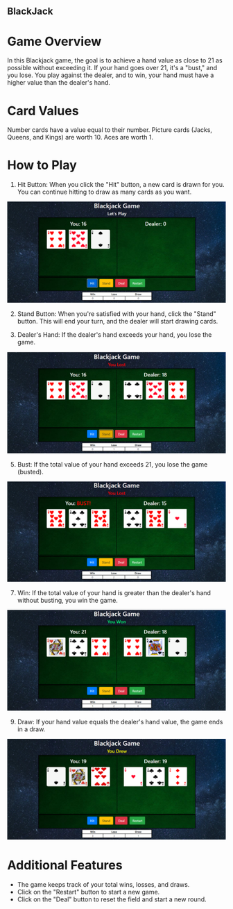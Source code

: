 ## BlackJack

# Game Overview
In this Blackjack game, the goal is to achieve a hand value as close to 21 as possible without exceeding it. If your hand goes over 21, it's a "bust," and you lose. You play against the dealer, and to win, your hand must have a higher value than the dealer's hand.

# Card Values
Number cards have a value equal to their number.
Picture cards (Jacks, Queens, and Kings) are worth 10.
Aces are worth 1.

# How to Play
1. Hit Button:
When you click the "Hit" button, a new card is drawn for you. You can continue hitting to draw as many cards as you want.

![](https://github.com/bashubisht/BlackJack/blob/main/readme%20images/img1.PNG)

2. Stand Button:
When you're satisfied with your hand, click the "Stand" button. This will end your turn, and the dealer will start drawing cards.

3. Dealer's Hand:
If the dealer's hand exceeds your hand, you lose the game.

![](https://github.com/bashubisht/BlackJack/blob/main/readme%20images/img2.PNG)

5. Bust:
If the total value of your hand exceeds 21, you lose the game (busted).

![](https://github.com/bashubisht/BlackJack/blob/main/readme%20images/img3.PNG)

7. Win:
If the total value of your hand is greater than the dealer's hand without busting, you win the game.

![](https://github.com/bashubisht/BlackJack/blob/main/readme%20images/img4.PNG)

9. Draw:
If your hand value equals the dealer's hand value, the game ends in a draw.

![](https://github.com/bashubisht/BlackJack/blob/main/readme%20images/img5.PNG)

# Additional Features
- The game keeps track of your total wins, losses, and draws.
- Click on the "Restart" button to start a new game.
- Click on the "Deal" button to reset the field and start a new round.
